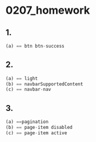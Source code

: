 # 0207_homework



 ## 1.

```python
(a) == btn btn-success
```



## 2.

```python
(a) == light
(b) == navbarSupportedContent
(c) == navbar-nav
```



## 3.

```python
(a) ==pagination
(b) == page-item disabled
(c) == page-item active
```


